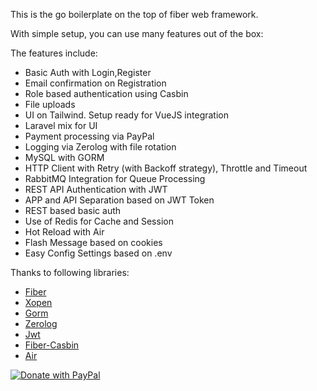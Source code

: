 This is the go boilerplate on the top of fiber web framework.

With simple setup, you can use many features out of the box:

The features include:

* Basic Auth with Login,Register
* Email confirmation on Registration
* Role based authentication using Casbin
* File uploads
* UI on Tailwind. Setup ready for VueJS integration
* Laravel mix for UI
* Payment processing via PayPal
* Logging via Zerolog with file rotation
* MySQL with GORM
* HTTP Client with Retry (with Backoff strategy), Throttle and Timeout
* RabbitMQ Integration for Queue Processing
* REST API Authentication with JWT
* APP and API Separation based on JWT Token
* REST based basic auth
* Use of Redis for Cache and Session
* Hot Reload with Air
* Flash Message based on cookies
* Easy Config Settings based on .env

Thanks to following libraries:

* [Fiber](https://github.com/gofiber/fiber)
* [Xopen](https://github.com/brentp/xopen)
* [Gorm](https://github.com/go-gorm/gorm)
* [Zerolog](https://github.com/edersohe/zflogger)
* [Jwt](https://github.com/dgrijalva/jwt-go)
* [Fiber-Casbin](https://github.com/arsmn/fiber-casbin)
* [Air](https://github.com/cosmtrek/air)

[![Donate with PayPal](https://raw.githubusercontent.com/itsursujit/fiber-boilerplate/master/paypal-donate-button.png)](https://www.paypal.me/spbaniya)